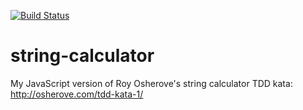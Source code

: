 [![Build Status](https://travis-ci.org/DonKarlssonSan/string-calculator.svg?branch=master)](https://travis-ci.org/DonKarlssonSan/string-calculator)

# string-calculator
My JavaScript version of Roy Osherove's string calculator TDD kata:
http://osherove.com/tdd-kata-1/
